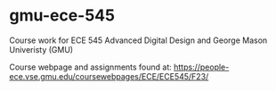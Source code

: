 # gmu-ece-545
Course work for ECE 545 Advanced Digital Design and George Mason Univeristy (GMU)

Course webpage and assignments found at: https://people-ece.vse.gmu.edu/coursewebpages/ECE/ECE545/F23/
